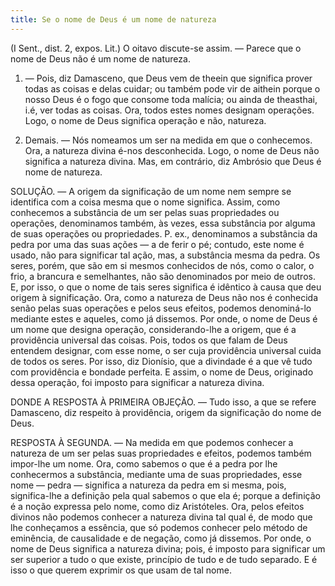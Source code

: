 ```yaml
---
title: Se o nome de Deus é um nome de natureza
---
```


(I Sent., dist. 2, expos. Lit.)
  O oitavo discute-se assim. — Parece que o nome de Deus não é um nome de natureza.  

1. — Pois, diz Damasceno, que Deus vem de theein que significa prover todas as coisas e delas cuidar; ou também pode vir de aithein porque o nosso Deus é o fogo que consome toda malícia; ou ainda de theasthai, i.é, ver todas as coisas. Ora, todos estes nomes designam operações. Logo, o nome de Deus significa operação e não, natureza.  

2. Demais. — Nós nomeamos um ser na medida em que o conhecemos. Ora, a natureza divina é-nos desconhecida. Logo, o nome de Deus não significa a natureza divina.  Mas, em contrário, diz Ambrósio que Deus é nome de natureza.  

SOLUÇÃO. — A origem da significação de um nome nem sempre se identifica com a coisa mesma que o nome significa. Assim, como conhecemos a substância de um ser pelas suas propriedades ou operações, denominamos também, às vezes, essa substância por alguma de suas operações ou propriedades. P. ex., denominamos a substância da pedra por uma das suas ações — a de ferir o pé; contudo, este nome é usado, não para significar tal ação, mas, a substância mesma da pedra. Os seres, porém, que são em si mesmos conhecidos de nós, como o calor, o frio, a brancura e semelhantes, não são denominados por meio de outros. E, por isso, o que o nome de tais seres significa é idêntico à causa que deu origem à significação.  Ora, como a natureza de Deus não nos é conhecida senão pelas suas operações e pelos seus efeitos, podemos denominá-lo mediante estes e aqueles, como já dissemos. Por onde, o nome de Deus é um nome que designa operação, considerando-lhe a origem, que é a providência universal das coisas. Pois, todos os que falam de Deus entendem designar, com esse nome, o ser cuja providência universal cuida de todos os seres. Por isso, diz Dionísio, que a divindade é a que vê tudo com providência e bondade perfeita. E assim, o nome de Deus, originado dessa operação, foi imposto para significar a natureza divina. 

DONDE A RESPOSTA À PRIMEIRA OBJEÇÃO. — Tudo isso, a que se refere Damasceno, diz respeito à providência, origem da significação do nome de Deus.  

RESPOSTA À SEGUNDA. — Na medida em que podemos conhecer a natureza de um ser pelas suas propriedades e efeitos, podemos também impor-lhe um nome. Ora, como sabemos o que é a pedra por lhe conhecermos a substância, mediante uma de suas propriedades, esse nome — pedra — significa a natureza da pedra em si mesma, pois, significa-lhe a definição pela qual sabemos o que ela é; porque a definição é a noção expressa pelo nome, como diz Aristóteles. Ora, pelos efeitos divinos não podemos conhecer a natureza divina tal qual é, de modo que lhe conheçamos a essência, que só podemos conhecer pelo método de eminência, de causalidade e de negação, como já dissemos. Por onde, o nome de Deus significa a natureza divina; pois, é imposto para significar um ser superior a tudo o que existe, princípio de tudo e de tudo separado. E é isso o que querem exprimir os que usam de tal nome.